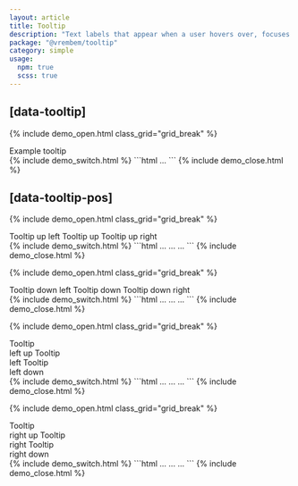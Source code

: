 ```yaml
---
layout: article
title: Tooltip
description: "Text labels that appear when a user hovers over, focuses on or touches an element."
package: "@vrembem/tooltip"
category: simple
usage:
  npm: true
  scss: true
---
```


## [data-tooltip]

{% include demo_open.html class_grid="grid_break" %}
<div class="level">
  <span class="text_underline_dotted" data-tooltip="Tooltip">Example tooltip</span>
</div>
{% include demo_switch.html %}
```html
<span data-tooltip="...">...</span>
```
{% include demo_close.html %}

## [data-tooltip-pos]

{% include demo_open.html class_grid="grid_break" %}
<div class="level">
  <span class="text_underline_dotted" data-tooltip="Tooltip" data-tooltip-pos="up-left">
    Tooltip up left
  </span>
  <span class="text_underline_dotted" data-tooltip="Tooltip" data-tooltip-pos="up">
    Tooltip up
  </span>
  <span class="text_underline_dotted" data-tooltip="Tooltip" data-tooltip-pos="up-right">
    Tooltip up right
  </span>
</div>
{% include demo_switch.html %}
```html
<span data-tooltip="..." data-tooltip-pos="up-left">...</span>
<span data-tooltip="..." data-tooltip-pos="up">...</span>
<span data-tooltip="..." data-tooltip-pos="up-right">...</span>
```
{% include demo_close.html %}

{% include demo_open.html class_grid="grid_break" %}
<div class="level">
  <span class="text_underline_dotted" data-tooltip="Tooltip" data-tooltip-pos="down-left">
    Tooltip down left
  </span>
  <span class="text_underline_dotted" data-tooltip="Tooltip" data-tooltip-pos="down">
    Tooltip down
  </span>
  <span class="text_underline_dotted" data-tooltip="Tooltip" data-tooltip-pos="down-right">
    Tooltip down right
  </span>
</div>
{% include demo_switch.html %}
```html
<span data-tooltip="..." data-tooltip-pos="down-left">...</span>
<span data-tooltip="..." data-tooltip-pos="down">...</span>
<span data-tooltip="..." data-tooltip-pos="down-right">...</span>
```
{% include demo_close.html %}

{% include demo_open.html class_grid="grid_break" %}
<div class="level flex_justify_end">
  <span class="text_underline_dotted" data-tooltip="Tooltip" data-tooltip-pos="left-up">
    Tooltip<br>left up
  </span>
  <span class="text_underline_dotted" data-tooltip="Tooltip" data-tooltip-pos="left">
    Tooltip<br>left
  </span>
  <span class="text_underline_dotted" data-tooltip="Tooltip" data-tooltip-pos="left-down">
    Tooltip<br>left down
  </span>
</div>
{% include demo_switch.html %}
```html
<span data-tooltip="..." data-tooltip-pos="left-up">...</span>
<span data-tooltip="..." data-tooltip-pos="left">...</span>
<span data-tooltip="..." data-tooltip-pos="left-down">...</span>
```
{% include demo_close.html %}

{% include demo_open.html class_grid="grid_break" %}
<div class="level">
  <span class="text_underline_dotted" data-tooltip="Tooltip" data-tooltip-pos="right-up">
    Tooltip<br>right up
  </span>
  <span class="text_underline_dotted" data-tooltip="Tooltip" data-tooltip-pos="right">
    Tooltip<br>right
  </span>
  <span class="text_underline_dotted" data-tooltip="Tooltip" data-tooltip-pos="right-down">
    Tooltip<br>right down
  </span>
</div>
{% include demo_switch.html %}
```html
<span data-tooltip="..." data-tooltip-pos="right-up">...</span>
<span data-tooltip="..." data-tooltip-pos="right">...</span>
<span data-tooltip="..." data-tooltip-pos="right-down">...</span>
```
{% include demo_close.html %}
